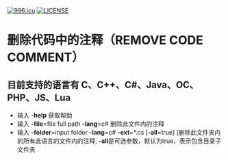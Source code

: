 [![996.icu](https://img.shields.io/badge/link-996.icu-red.svg)](https://996.icu)    [![LICENSE](https://img.shields.io/badge/license-Anti%20996-blue.svg)](https://github.com/996icu/996.ICU/blob/master/LICENSE)

# 删除代码中的注释（REMOVE CODE COMMENT）

## 

## 目前支持的语言有 C、C++、C#、Java、OC、PHP、JS、Lua
* 输入 **-help** 获取帮助
* 输入 **-file**=file full path **-lang**=c# 删除此文件内的注释
* 输入 **-folder**=input folder **-lang**=c# **-ext**=*.cs [**-all**=true] ]删除此文件夹内的所有此语言的文件内的注释, **-all**是可选参数，默认为true，表示包含目录子文件夹

